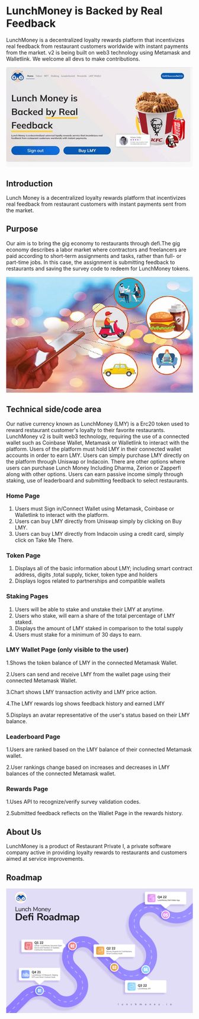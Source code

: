 
# LunchMoney is Backed by Real Feedback
LunchMoney is a decentralized loyalty rewards platform that incentivizes real feedback from restaurant customers worldwide with instant payments from the market. v2 is being built on web3 technology using Metamask and Walletlink. We welcome all devs to make contributions.


![Banner](./homepage/assets/images/Banner1.jpg "Main Banner")

## Introduction
Lunch Money is a decentralized loyalty rewards platform that incentivizes real feedback from restaurant customers with instant payments sent from the market.


## Purpose
Our aim is to bring the gig economy to restaurants through defi.The gig economy describes a labor market where contractors and freelancers are paid according to short-term assignments and tasks, rather than full- or part-time jobs. In this case, the assignment is submitting feedback to restaurants and saving the survey code to redeem for LunchMoney tokens.

![Banner](./homepage/assets/images/Banner2.jpg "2nd Banner")

## Technical side/code area
Our native currency known as LunchMoney (LMY) is a Erc20 token used to reward restaurant customer's loyalty to their favorite restaurants. LunchMoney v2 is built web3 technology, requiring the use of a connected wallet such as Coinbase Wallet, Metamask or Walletlink to interact with the platform. Users of the platform must hold LMY in their connected wallet accounts in order to earn LMY. Users can simply purchase LMY directly on the platform through Uniswap or Indacoin. There are other options where users can purchase Lunch Money Including Dharma, Zerion or Zapperfi along with other options. Users can earn passive income simply through staking, use of leaderboard and submitting feedback to select restaurants.

### Home Page

1. Users must Sign in/Connect Wallet using Metamask, Coinbase or Walletlink to interact with the platform.
2. Users can buy LMY directly from Uniswap simply by clicking on Buy LMY.
3. Users can buy LMY directly from Indacoin using a credit card, simply click on Take Me There.

### Token Page

1. Displays all of the basic information about LMY; including smart contract address, digits ,total supply, ticker, token type and holders
2. Displays logos related to partnerships and compatible wallets

### Staking Pages
1. Users will be able to stake and unstake their LMY at anytime.
2. Users who stake, will earn a share of the total percentage of LMY staked.
3. Displays the amount of LMY staked in comparison to the total supply
4. Users must stake for a minimum of 30 days to earn.

### LMY Wallet Page (only visible to the user)

1.Shows the token balance of LMY in the connected Metamask Wallet. 

2.Users can send and receive LMY from the wallet page using their connected Metamask Wallet.

3.Chart shows LMY transaction activity and LMY price action.

4.The LMY rewards log shows feedback history and earned LMY

5.Displays an avatar representative of the user's status based on their LMY balance.  

### Leaderboard Page 

1.Users are ranked based on the LMY balance of their connected Metamask wallet.

2.User rankings change based on increases and decreases in LMY balances of the connected Metamask wallet.

### Rewards Page  

1.Uses API to recognize/verify survey validation codes.  

2.Submitted feedback reflects on the Wallet Page in the rewards history.

## About Us
LunchMoney is a product of Restaurant Private I, a private software company active in providing loyalty rewards to restaurants and customers aimed at service improvements.


## Roadmap
![Banner](./homepage/assets/images/LMY%20Defi%20Roadmap.png "MarineGEO logo")

